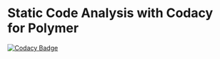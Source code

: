 # Static Code Analysis with Codacy for Polymer

[![Codacy Badge](https://api.codacy.com/project/badge/Grade/6e7602eff39a4466a42f2713996ffec5)](https://www.codacy.com/app/ruud-prein/polymer-codacy?utm_source=github.com&amp;utm_medium=referral&amp;utm_content=ruud/polymer-codacy&amp;utm_campaign=Badge_Grade)
